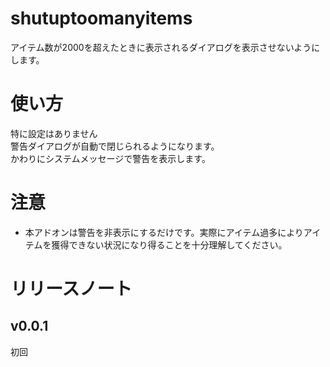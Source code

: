 # shutuptoomanyitems
アイテム数が2000を超えたときに表示されるダイアログを表示させないようにします。
# 使い方
特に設定はありません  
警告ダイアログが自動で閉じられるようになります。  
かわりにシステムメッセージで警告を表示します。

# 注意
* 本アドオンは警告を非表示にするだけです。実際にアイテム過多によりアイテムを獲得できない状況になり得ることを十分理解してください。

# リリースノート
## v0.0.1
初回
